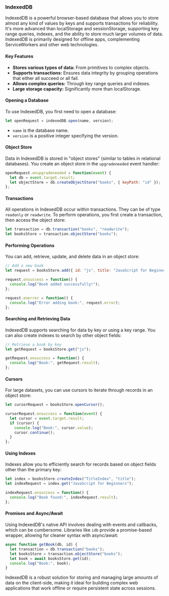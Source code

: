 ### IndexedDB

IndexedDB is a powerful browser-based database that allows you to store almost any kind of values by keys and supports transactions for reliability. It's more advanced than localStorage and sessionStorage, supporting key range queries, indexes, and the ability to store much larger volumes of data. IndexedDB is primarily designed for offline apps, complementing ServiceWorkers and other web technologies.

#### Key Features

- **Stores various types of data:** From primitives to complex objects.
- **Supports transactions:** Ensures data integrity by grouping operations that either all succeed or all fail.
- **Allows complex queries:** Through key range queries and indexes.
- **Large storage capacity:** Significantly more than localStorage.

#### Opening a Database

To use IndexedDB, you first need to open a database:

```javascript
let openRequest = indexedDB.open(name, version);
```

- `name` is the database name.
- `version` is a positive integer specifying the version.

#### Object Store

Data in IndexedDB is stored in "object stores" (similar to tables in relational databases). You create an object store in the `upgradeneeded` event handler:

```javascript
openRequest.onupgradeneeded = function(event) {
  let db = event.target.result;
  let objectStore = db.createObjectStore("books", { keyPath: "id" });
};
```

#### Transactions

All operations in IndexedDB occur within transactions. They can be of type `readonly` or `readwrite`. To perform operations, you first create a transaction, then access the object store:

```javascript
let transaction = db.transaction("books", "readwrite");
let booksStore = transaction.objectStore("books");
```

#### Performing Operations

You can add, retrieve, update, and delete data in an object store:

```javascript
// Add a new book
let request = booksStore.add({ id: "js", title: "JavaScript for Beginners" });

request.onsuccess = function() {
  console.log("Book added successfully!");
};

request.onerror = function() {
  console.log("Error adding book:", request.error);
};
```

#### Searching and Retrieving Data

IndexedDB supports searching for data by key or using a key range. You can also create indexes to search by other object fields:

```javascript
// Retrieve a book by key
let getRequest = booksStore.get("js");

getRequest.onsuccess = function() {
  console.log("Book:", getRequest.result);
};
```

#### Cursors

For large datasets, you can use cursors to iterate through records in an object store:

```javascript
let cursorRequest = booksStore.openCursor();

cursorRequest.onsuccess = function(event) {
  let cursor = event.target.result;
  if (cursor) {
    console.log("Book:", cursor.value);
    cursor.continue();
  }
};
```

#### Using Indexes

Indexes allow you to efficiently search for records based on object fields other than the primary key:

```javascript
let index = booksStore.createIndex("TitleIndex", "title");
let indexRequest = index.get("JavaScript for Beginners");

indexRequest.onsuccess = function() {
  console.log("Book found:", indexRequest.result);
};
```

#### Promises and Async/Await

Using IndexedDB's native API involves dealing with events and callbacks, which can be cumbersome. Libraries like `idb` provide a promise-based wrapper, allowing for cleaner syntax with async/await:

```javascript
async function getBook(db, id) {
  let transaction = db.transaction("books");
  let booksStore = transaction.objectStore("books");
  let book = await booksStore.get(id);
  console.log("Book:", book);
}
```

IndexedDB is a robust solution for storing and managing large amounts of data on the client-side, making it ideal for building complex web applications that work offline or require persistent state across sessions.
